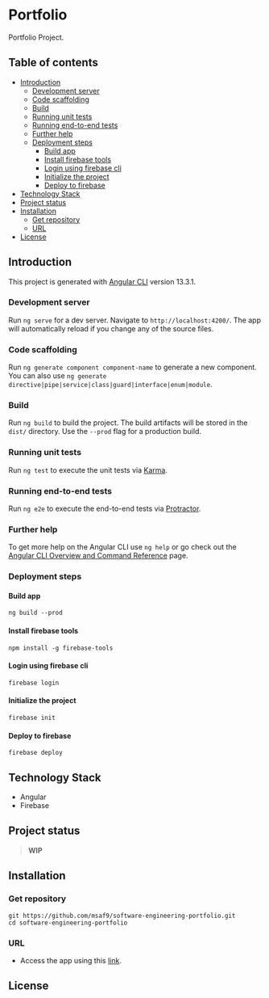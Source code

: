 <h1> Portfolio </h1>

Portfolio Project.

<h2>Table of contents</h2>

- [Introduction](#introduction)
  - [Development server](#development-server)
  - [Code scaffolding](#code-scaffolding)
  - [Build](#build)
  - [Running unit tests](#running-unit-tests)
  - [Running end-to-end tests](#running-end-to-end-tests)
  - [Further help](#further-help)
  - [Deployment steps](#deployment-steps)
    - [Build app](#build-app)
    - [Install firebase tools](#install-firebase-tools)
    - [Login using firebase cli](#login-using-firebase-cli)
    - [Initialize the project](#initialize-the-project)
    - [Deploy to firebase](#deploy-to-firebase)
- [Technology Stack](#technology-stack)
- [Project status](#project-status)
- [Installation](#installation)
  - [Get repository](#get-repository)
  - [URL](#url)
- [License](#license)

## Introduction

This project is generated with [Angular CLI](https://github.com/angular/angular-cli) version 13.3.1.

### Development server

Run `ng serve` for a dev server. Navigate to `http://localhost:4200/`. The app will automatically reload if you change any of the source files.

### Code scaffolding

Run `ng generate component component-name` to generate a new component. You can also use `ng generate directive|pipe|service|class|guard|interface|enum|module`.

### Build

Run `ng build` to build the project. The build artifacts will be stored in the `dist/` directory. Use the `--prod` flag for a production build.

### Running unit tests

Run `ng test` to execute the unit tests via [Karma](https://karma-runner.github.io).

### Running end-to-end tests

Run `ng e2e` to execute the end-to-end tests via [Protractor](http://www.protractortest.org/).

### Further help

To get more help on the Angular CLI use `ng help` or go check out the [Angular CLI Overview and Command Reference](https://angular.io/cli) page.

### Deployment steps

#### Build app

```
ng build --prod
```

#### Install firebase tools

```
npm install -g firebase-tools
```

#### Login using firebase cli

```
firebase login
```

#### Initialize the project

```
firebase init
```

#### Deploy to firebase

```
firebase deploy
```

## Technology Stack

- Angular
- Firebase

## Project status

> **WIP**

## Installation

### Get repository

```git
git https://github.com/msaf9/software-engineering-portfolio.git
cd software-engineering-portfolio
```

### URL

- Access the app using this [link](https://porfolio-msaf.web.app/).

## License
